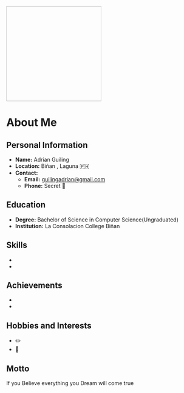 

<p align="left"> <img =[](https://github.com/user-attachments/assets/d01ee76b-4170-4cc1-a0eb-003cfa01de4c)
 width="250" height="250" />

# About Me

## Personal Information
- **Name:** Adrian Guiling
- **Location:** Biñan , Laguna 🇵🇭
- **Contact:** 
  - **Email:** guilingadrian@gmail.com
  - **Phone:** Secret 🔐

## Education
- **Degree:** Bachelor of Science in Computer Science(Ungraduated)
- **Institution:** La Consolacion College Biñan 


## Skills
-
-

## Achievements
-
-

## Hobbies and Interests
- ✏️
- 👾

## Motto
If you Believe everything you Dream will come true

